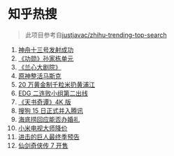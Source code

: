 # 知乎热搜

> 此项目参考自[justjavac/zhihu-trending-top-search](https://github.com/justjavac/zhihu-trending-top-search/blob/main/utils.ts)

<!-- BEGIN -->
  <!-- 最后更新时间:Sat Oct 16 2021 22:09:55 GMT+0000 (Coordinated Universal Time) -->
  1. [神舟十三号发射成功](https://www.zhihu.com/search?q=神舟十三号)
1. [《功勋》孙家栋单元](https://www.zhihu.com/search?q=功勋)
1. [《兰心大剧院》](https://www.zhihu.com/search?q=兰心大剧院)
1. [原神整活马斯克](https://www.zhihu.com/search?q=原神)
1. [20 万黄金制千粒米扔黄浦江](https://www.zhihu.com/search?q=黄金米)
1. [EDG 二连败小组第二出线](https://www.zhihu.com/search?q=EDG)
1. [《天书奇谭》4K 版](https://www.zhihu.com/search?q=天书奇谭)
1. [搜狗 15 日正式并入腾讯](https://www.zhihu.com/search?q=搜狗)
1. [海底捞回应能否办婚礼](https://www.zhihu.com/search?q=海底捞)
1. [小米电视大师降价](https://www.zhihu.com/search?q=小米电视大师)
1. [进击的巨人最终季预告](https://www.zhihu.com/search?q=进击的巨人)
1. [仙剑奇侠传 7 开售](https://www.zhihu.com/search?q=仙剑奇侠传7)
  <!-- END -->